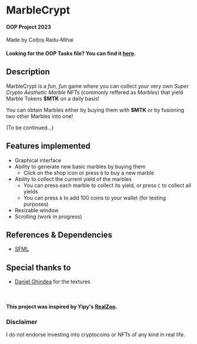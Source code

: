 # MarbleCrypt
#### OOP Project 2023

Made by Colțoș Radu-Mihai

#### Looking for the OOP Tasks file? You can find it [here](POO_tasks.md).

## Description
MarbleCrypt is a <i> fun, fun </i> game where you can collect your very own <i> Super Crypto Aesthetic Marble </i> NFTs (commonly reffered as <i>Marbles</i>) that yield
Marble Tokens <b>$MTK</b> on a daily basis!

You can obtain Marbles either by buying them with <b>$MTK</b> or by fusioning two other Marbles into one!

(To be continued...)

## Features implemented
- Graphical interface
- Ability to generate new basic marbles by buying them
  - Click on the shop icon or press `B` to buy a new marble
- Ability to collect the current yield of the marbles
  - You can press each marble to collect its yield, or press `C` to collect all yields
  - You can press `A` to add 100 coins to your wallet (for testing purposes)
- Resizable window
- Scrolling (work in progress)

## References & Dependencies
- [SFML](https://www.sfml-dev.org/)

## Special thanks to
- [Daniel Ghindea](https://github.com/Ghindea) for the textures

<br>

#### This project was inspired by Yipy's [RealZoo](https://realzoo.itsyipy.com/).

### Disclaimer
I do not endorse investing into cryptocoins or NFTs of any kind in real life. 